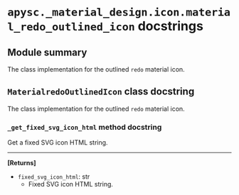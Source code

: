 # `apysc._material_design.icon.material_redo_outlined_icon` docstrings

## Module summary

The class implementation for the outlined `redo` material icon.

## `MaterialredoOutlinedIcon` class docstring

The class implementation for the outlined `redo` material icon.

### `_get_fixed_svg_icon_html` method docstring

Get a fixed SVG icon HTML string.<hr>

**[Returns]**

- `fixed_svg_icon_html`: str
  - Fixed SVG icon HTML string.